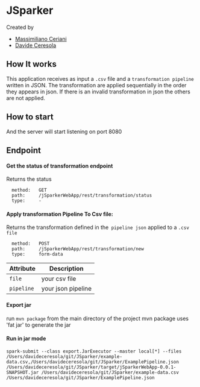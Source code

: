 # JSparker 
Created by
- [Massimiliano Ceriani](https://github.com/massicer)
- [Davide Ceresola](https://github.com/dadocere)

## How It works
This application receives as input a `.csv`  file and a `transformation pipeline` written in JSON.
The transformation are applied sequentially in the order they appears in json.
If there is an invalid transformation in json the others are not applied.

## How to start
And the server will start listening on port 8080

## Endpoint

#### Get the status of transformation endpoint

Returns the status 

      method:   GET 
      path:     /jSparkerWebApp/rest/transformation/status
      type:     -


#### Apply transformation Pipeline To Csv file:

Returns the transformation defined in the` pipeline json` applied to a `.csv file` 

      method:   POST 
      path:     /jSparkerWebApp/rest/transformation/new
      type:     form-data


| Attribute   | Description                                                    |
| ----------- | -------------------------------------------------------------- |
| `file`   | your csv file              |
| `pipeline` | your json pipeline     |

#### Export jar
run `mvn package` from the main directory of the project
mvn package uses 'fat jar' to generate the jar

#### Run in jar mode
`spark-submit --class export.JarExecutor --master local[*] --files /Users/davideceresola/git/JSparker/example-data.csv,/Users/davideceresola/git/JSparker/ExamplePipeline.json /Users/davideceresola/git/JSparker/target/jSparkerWebApp-0.0.1-SNAPSHOT.jar /Users/davideceresola/git/JSparker/example-data.csv  /Users/davideceresola/git/JSparker/ExamplePipeline.json`

